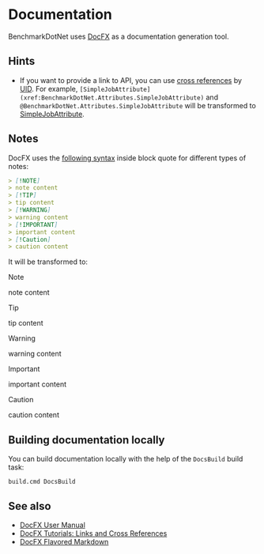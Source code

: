 # Documentation

BenchmarkDotNet uses [DocFX](https://dotnet.github.io/docfx/) as a documentation generation tool.

## Hints

* If you want to provide a link to API, you can use
    [cross references](https://dotnet.github.io/docfx/tutorial/links_and_cross_references.html#different-syntax-of-cross-reference) by
    [UID](https://dotnet.github.io/docfx/tutorial/links_and_cross_references.html#define-uid).
  For example,
    `[SimpleJobAttribute](xref:BenchmarkDotNet.Attributes.SimpleJobAttribute)` and
    `@BenchmarkDotNet.Attributes.SimpleJobAttribute`
    will be transformed to
    [SimpleJobAttribute](xref:BenchmarkDotNet.Attributes.SimpleJobAttribute).
    
## Notes

DocFX uses the [following syntax](https://dotnet.github.io/docfx/spec/docfx_flavored_markdown.html?tabs=tabid-1%2Ctabid-a#note-warningtipimportant) inside block quote for different types of notes:

```markdown
> [!NOTE]
> note content
> [!TIP]
> tip content
> [!WARNING]
> warning content
> [!IMPORTANT]
> important content
> [!Caution]
> caution content
```

It will be transformed to:

> [!NOTE]
> note content

> [!TIP]
> tip content

> [!WARNING]
> warning content

> [!IMPORTANT]
> important content

> [!Caution]
> caution content

## Building documentation locally

You can build documentation locally with the help of the `DocsBuild` build task:

```
build.cmd DocsBuild
```

## See also

* [DocFX User Manual](https://dotnet.github.io/docfx/tutorial/docfx.exe_user_manual.html)
* [DocFX Tutorials: Links and Cross References](https://dotnet.github.io/docfx/tutorial/links_and_cross_references.html)
* [DocFX Flavored Markdown](https://dotnet.github.io/docfx/spec/docfx_flavored_markdown.html?tabs=tabid-1%2Ctabid-a#file-inclusion)
